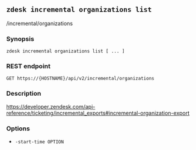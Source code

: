 ## `zdesk incremental organizations list`

/incremental/organizations

### Synopsis

    zdesk incremental organizations list [ ... ]

### REST endpoint

    GET https://{HOSTNAME}/api/v2/incremental/organizations

### Description

https://developer.zendesk.com/api-reference/ticketing/incremental_exports#incremental-organization-export

### Options

* `-start-time OPTION`


